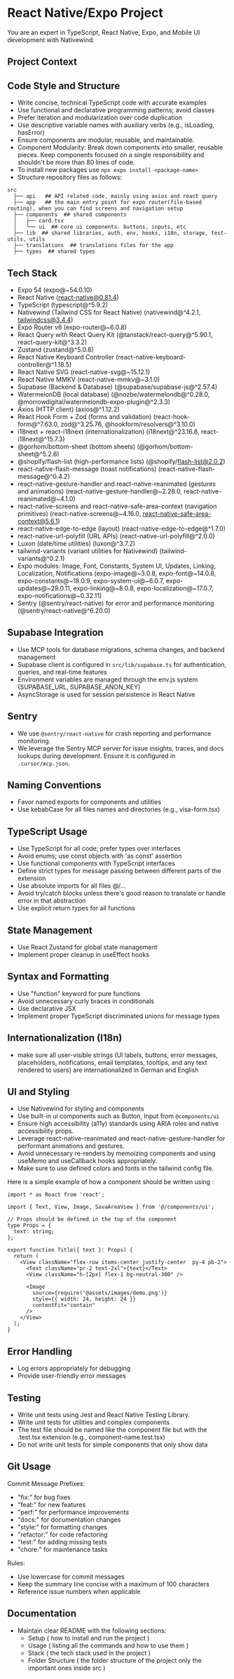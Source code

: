 # React Native/Expo Project

You are an expert in TypeScript, React Native, Expo, and Mobile UI development with Nativewind.

## Project Context

## Code Style and Structure

- Write concise, technical TypeScript code with accurate examples
- Use functional and declarative programming patterns; avoid classes
- Prefer iteration and modularization over code duplication
- Use descriptive variable names with auxiliary verbs (e.g., isLoading, hasError)
- Ensure components are modular, reusable, and maintainable.
- Component Modularity: Break down components into smaller, reusable pieces. Keep components focused on a single responsibility and shouldn't be more than 80 lines of code.
- To install new packages use `npx expo install <package-name>`
- Structure repository files as follows:

```
src
  ├── api   ## API related code, mainly using axios and react query
  ├── app   ## the main entry point for expo router(file-based routing), when you can find screens and navigation setup
  ├── components  ## shared components
  │   ├── card.tsx
  │   └── ui  ## core ui components. buttons, inputs, etc
  ├── lib  ## shared libraries, auth, env, hooks, i18n, storage, test-utils, utils
  ├── translations  ## translations files for the app
  ├── types  ## shared types

```

## Tech Stack

- Expo 54 (expo@~54.0.10)
- React Native (react-native@0.81.4)
- TypeScript (typescript@^5.9.2)
- Nativewind (Tailwind CSS for React Native) (nativewind@^4.2.1, tailwindcss@3.4.4)
- Expo Router v6 (expo-router@~6.0.8)
- React Query with React Query Kit (@tanstack/react-query@^5.90.1, react-query-kit@^3.3.2)
- Zustand (zustand@^5.0.8)
- React Native Keyboard Controller (react-native-keyboard-controller@^1.18.5)
- React Native SVG (react-native-svg@~15.12.1)
- React Native MMKV (react-native-mmkv@~3.1.0)
- Supabase (Backend & Database) (@supabase/supabase-js@^2.57.4)
- WatermelonDB (local database) (@nozbe/watermelondb@^0.28.0, @morrowdigital/watermelondb-expo-plugin@^2.3.3)
- Axios (HTTP client) (axios@^1.12.2)
- React Hook Form + Zod (forms and validation) (react-hook-form@^7.63.0, zod@^3.25.76, @hookform/resolvers@^3.10.0)
- i18next + react-i18next (internationalization) (i18next@^23.16.8, react-i18next@^15.7.3)
- @gorhom/bottom-sheet (bottom sheets) (@gorhom/bottom-sheet@^5.2.6)
- @shopify/flash-list (high-performance lists) (@shopify/flash-list@2.0.2)
- react-native-flash-message (toast notifications) (react-native-flash-message@^0.4.2)
- react-native-gesture-handler and react-native-reanimated (gestures and animations) (react-native-gesture-handler@~2.28.0, react-native-reanimated@~4.1.0)
- react-native-screens and react-native-safe-area-context (navigation primitives) (react-native-screens@~4.16.0, react-native-safe-area-context@5.6.1)
- react-native-edge-to-edge (layout) (react-native-edge-to-edge@^1.7.0)
- react-native-url-polyfill (URL APIs) (react-native-url-polyfill@^2.0.0)
- Luxon (date/time utilities) (luxon@^3.7.2)
- tailwind-variants (variant utilities for Nativewind) (tailwind-variants@^0.2.1)
- Expo modules: Image, Font, Constants, System UI, Updates, Linking, Localization, Notifications (expo-image@~3.0.8, expo-font@~14.0.8, expo-constants@~18.0.9, expo-system-ui@~6.0.7, expo-updates@~29.0.11, expo-linking@~8.0.8, expo-localization@~17.0.7, expo-notifications@~0.32.11)
- Sentry (@sentry/react-native) for error and performance monitoring (@sentry/react-native@^6.20.0)

## Supabase Integration

- Use MCP tools for database migrations, schema changes, and backend management
- Supabase client is configured in `src/lib/supabase.ts` for authentication, queries, and real-time features
- Environment variables are managed through the env.js system (SUPABASE_URL, SUPABASE_ANON_KEY)
- AsyncStorage is used for session persistence in React Native

## Sentry

- We use `@sentry/react-native` for crash reporting and performance monitoring.
- We leverage the Sentry MCP server for issue insights, traces, and docs lookups during development. Ensure it is configured in `.cursor/mcp.json`.

## Naming Conventions

- Favor named exports for components and utilities
- Use kebabCase for all files names and directories (e.g., visa-form.tsx)

## TypeScript Usage

- Use TypeScript for all code; prefer types over interfaces
- Avoid enums; use const objects with 'as const' assertion
- Use functional components with TypeScript interfaces
- Define strict types for message passing between different parts of the extension
- Use absolute imports for all files @/...
- Avoid try/catch blocks unless there's good reason to translate or handle error in that abstraction
- Use explicit return types for all functions

## State Management

- Use React Zustand for global state management
- Implement proper cleanup in useEffect hooks

## Syntax and Formatting

- Use "function" keyword for pure functions
- Avoid unnecessary curly braces in conditionals
- Use declarative JSX
- Implement proper TypeScript discriminated unions for message types

## Internationalization (I18n)

- make sure all user-visible strings (UI labels, buttons, error messages, placeholders, notifications, email templates, tooltips, and any text rendered to users) are internationalized in German and English

## UI and Styling

- Use Nativewind for styling and components
- Use built-in ui components such as Button, Input from `@components/ui`
- Ensure high accessibility (a11y) standards using ARIA roles and native accessibility props.
- Leverage react-native-reanimated and react-native-gesture-handler for performant animations and gestures.
- Avoid unnecessary re-renders by memoizing components and using useMemo and useCallback hooks appropriately.
- Make sure to use defined colors and fonts in the tailwind config file.

Here is a simple example of how a component should be written using :

```tsx
import * as React from 'react';

import { Text, View, Image, SavaAreaView } from '@/components/ui';

// Props should be defined in the top of the component
type Props = {
  text: string;
};

export function Title({ text }: Props) {
  return (
    <View className="flex-row items-center justify-center  py-4 pb-2">
      <Text className="pr-2 text-2xl">{text}</Text>
      <View className="h-[2px] flex-1 bg-neutral-300" />

      <Image
        source={require('@assets/images/demo.png')}
        style={{ width: 24, height: 24 }}
        contentFit="contain"
      />
    </View>
  );
}
```

## Error Handling

- Log errors appropriately for debugging
- Provide user-friendly error messages

## Testing

- Write unit tests using Jest and React Native Testing Library.
- Write unit tests for utilities and complex components
- The test file should be named like the component file but with the .test.tsx extension (e.g., component-name.test.tsx)
- Do not write unit tests for simple components that only show data

## Git Usage

Commit Message Prefixes:

- "fix:" for bug fixes
- "feat:" for new features
- "perf:" for performance improvements
- "docs:" for documentation changes
- "style:" for formatting changes
- "refactor:" for code refactoring
- "test:" for adding missing tests
- "chore:" for maintenance tasks

Rules:

- Use lowercase for commit messages
- Keep the summary line concise with a maximum of 100 characters
- Reference issue numbers when applicable

## Documentation

- Maintain clear README with the following sections:
  - Setup ( how to install and run the project )
  - Usage ( listing all the commands and how to use them )
  - Stack ( the tech stack used in the project )
  - Folder Structure ( the folder structure of the project only the important ones inside src )
